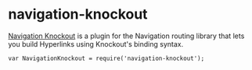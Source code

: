 ﻿# navigation-knockout
[Navigation Knockout](http://grahammendick.github.io/navigation/example/knockout/navigation.html) is a plugin for the Navigation routing library that lets you build Hyperlinks using Knockout's binding syntax.

    var NavigationKnockout = require('navigation-knockout');
